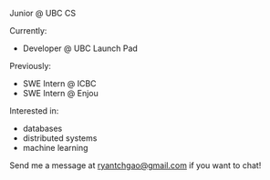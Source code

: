 Junior @ UBC CS

Currently:
- Developer @ UBC Launch Pad

Previously:
- SWE Intern @ ICBC
- SWE Intern @ Enjou

Interested in:
- databases
- distributed systems
- machine learning


Send me a message at ryantchgao@gmail.com if you want to chat!
